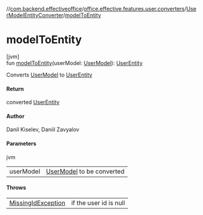 //[com.backend.effectiveoffice](../../../index.md)/[office.effective.features.user.converters](../index.md)/[UserModelEntityConverter](index.md)/[modelToEntity](model-to-entity.md)

# modelToEntity

[jvm]\
fun [modelToEntity](model-to-entity.md)(userModel: [UserModel](../../office.effective.model/-user-model/index.md)): [UserEntity](../../office.effective.features.user.repository/-user-entity/index.md)

Converts [UserModel](../../office.effective.model/-user-model/index.md) to [UserEntity](../../office.effective.features.user.repository/-user-entity/index.md)

#### Return

converted [UserEntity](../../office.effective.features.user.repository/-user-entity/index.md)

#### Author

Danil Kiselev, Daniil Zavyalov

#### Parameters

jvm

| | |
|---|---|
| userModel | [UserModel](../../office.effective.model/-user-model/index.md) to be converted |

#### Throws

| | |
|---|---|
| [MissingIdException](../../office.effective.common.exception/-missing-id-exception/index.md) | if the user id is null |
